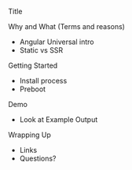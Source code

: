 Title

Why and What (Terms and reasons)
  - Angular Universal intro
  - Static vs SSR

Getting Started
  - Install process
  - Preboot

Demo
 - Look at Example Output

Wrapping Up
 - Links
 - Questions?